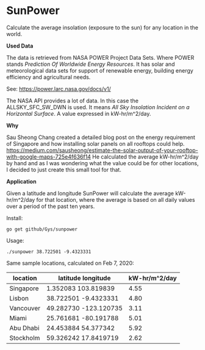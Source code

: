 SunPower
========

Calculate the average insolation (exposure to the sun) for any location in the world.

**Used Data**

The data is retrieved from NASA POWER Project Data Sets. Where POWER stands *Prediction Of Worldwide Energy Resources*. It has solar and meteorological data sets for support of renewable energy, building energy efficiency and agricultural needs.

See: https://power.larc.nasa.gov/docs/v1/

The NASA API provides a lot of data. In this case the ALLSKY_SFC_SW_DWN is used. It means *All Sky Insolation Incident on a Horizontal Surface*. A value expressed in kW-hr/m^2/day.

**Why**

Sau Sheong Chang created a detailed blog post on the energy requirement of Singapore and how installing solar panels on all rooftops could help. 
https://medium.com/sausheong/estimate-the-solar-output-of-your-rooftop-with-google-maps-725e4f636f14
He calculated the average kW-hr/m^2/day by hand and as I was wondering what the value could be for other locations, I decided to just create this small tool for that.

**Application**

Given a latitude and longitude SunPower will calculate the average kW-hr/m^2/day for that location, where the average is based on all daily values over a period of the past ten years.

Install:

    go get github/Gys/sunpower

Usage:

    ./sunpower 38.722501 -9.4323331


Same sample locations, calculated on Feb 7, 2020:

location| latitude longitude |kW-hr/m^2/day|
|---|---|---|
|Singapore | 1.352083 103.819839|4.55|
|Lisbon|38.722501 -9.4323331|4.80|
|Vancouver|49.282730 -123.120735|3.11|
|Miami|25.761681 -80.191788|5.01|
|Abu Dhabi|24.453884 54.377342|5.92|
|Stockholm|59.326242 17.8419719|2.62|


